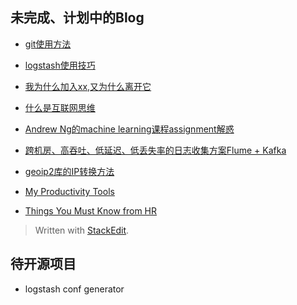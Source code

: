 
## 未完成、计划中的Blog

* [git使用方法]()

* [logstash使用技巧]()

* [我为什么加入xx,又为什么离开它]()

* [什么是互联网思维]()

* [Andrew Ng的machine learning课程assignment解惑]()

* [跨机房、高吞吐、低延迟、低丢失率的日志收集方案Flume + Kafka]()

* [geoip2库的IP转换方法](./upgrade_logstash_geoip.md)

*	[My Productivity Tools](./my_productivity_tools.md)

*	[Things You Must Know from HR](./things_you_must_know_from_hr.md)

> Written with [StackEdit](https://stackedit.io/).

## 待开源项目

* logstash conf generator

